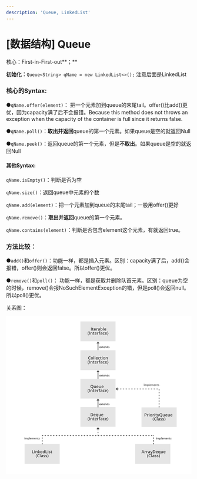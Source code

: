 ```yaml
---
description: 'Queue, LinkedList'
---
```


# \[数据结构\] Queue

核心：First-in-First-out**；**

**初始化：**`Queue<String> qName = new LinkedList<>();` 注意后面是LinkedList



### **核心的Syntax:**

●`qName.offer(element)`： 把一个元素加到queue的末尾tail。offer\(\)比add\(\)更优，因为capacity满了后不会报错。Because this method does not throws an exception when the capacity of the container is full since it returns false. 

●`qName.poll()`：**取出并返回**queue的第一个元素。如果queue是空的就返回Null

●`qName.peek()`：返回queue的第一个元素，但是**不取出**。如果queue是空的就返回Null



#### 其他Syntax:

`qName.isEmpty()`：判断是否为空

`qName.size()`：返回queue中元素的个数

`qName.add(element)`：把一个元素加到queue的末尾tail；一般用offer\(\)更好

`qName.remove()`：**取出并返回**queue的第一个元素。 

`qName.contains(element)`：判断是否包含element这个元素，有就返回true。



### 方法比较：

●`add()`和`offer()`：功能一样，都是插入元素。区别：capacity满了后，add\(\)会报错，offer\(\)则会返回false。所以offer\(\)更优。

●`remove()`和`poll()`： 功能一样，都是获取并删除队首元素。区别：queue为空的时候，remove\(\)会报NoSuchElementException的错，但是poll\(\)会返回null。所以poll\(\)更优。







关系图：

![](../.gitbook/assets/queue-deque-priorityqueue-in-java.png)









